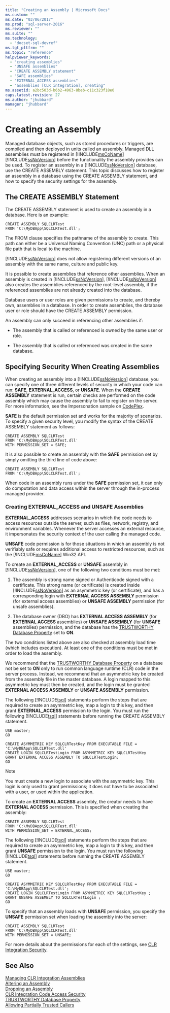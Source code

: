 ```yaml
---
title: "Creating an Assembly | Microsoft Docs"
ms.custom: ""
ms.date: "03/06/2017"
ms.prod: "sql-server-2016"
ms.reviewer: ""
ms.suite: ""
ms.technology: 
  - "docset-sql-devref"
ms.tgt_pltfrm: ""
ms.topic: "reference"
helpviewer_keywords: 
  - "creating assemblies"
  - "UNSAFE assemblies"
  - "CREATE ASSEMBLY statement"
  - "SAFE assemblies"
  - "EXTERNAL_ACCESS assemblies"
  - "assemblies [CLR integration], creating"
ms.assetid: a2bc503d-b6b2-4963-8beb-c11c323f18e0
caps.latest.revision: 27
ms.author: "jhubbard"
manager: "jhubbard"
---
```

# Creating an Assembly
  Managed database objects, such as stored procedures or triggers, are compiled and then deployed in units called an assembly. Managed DLL assemblies must be registered in [!INCLUDE[msCoName](../../../advanced-analytics/r-services/tutorials/includes/msconame-md.md)] [!INCLUDE[ssNoVersion](../../../advanced-analytics/r-services/includes/ssnoversion-md.md)] before the functionality the assembly provides can be used. To register an assembly in a [!INCLUDE[ssNoVersion](../../../advanced-analytics/r-services/includes/ssnoversion-md.md)] database, use the CREATE ASSEMBLY statement. This topic discusses how to register an assembly in a database using the CREATE ASSEMBLY statement, and how to specify the security settings for the assembly.  
  
## The CREATE ASSEMBLY Statement  
 The CREATE ASSEMBLY statement is used to create an assembly in a database. Here is an example:  
  
```  
CREATE ASSEMBLY SQLCLRTest  
FROM 'C:\MyDBApp\SQLCLRTest.dll';  
```  
  
 The FROM clause specifies the pathname of the assembly to create. This path can either be a Universal Naming Convention (UNC) path or a physical file path that is local to the machine.  
  
 [!INCLUDE[ssNoVersion](../../../advanced-analytics/r-services/includes/ssnoversion-md.md)] does not allow registering different versions of an assembly with the same name, culture and public key.  
  
 It is possible to create assemblies that reference other assemblies. When an assembly is created in [!INCLUDE[ssNoVersion](../../../advanced-analytics/r-services/includes/ssnoversion-md.md)], [!INCLUDE[ssNoVersion](../../../advanced-analytics/r-services/includes/ssnoversion-md.md)] also creates the assemblies referenced by the root-level assembly, if the referenced assemblies are not already created into the database.  
  
 Database users or user roles are given permissions to create, and thereby own, assemblies in a database. In order to create assemblies, the database user or role should have the CREATE ASSEMBLY permission.  
  
 An assembly can only succeed in referencing other assemblies if:  
  
-   The assembly that is called or referenced is owned by the same user or role.  
  
-   The assembly that is called or referenced was created in the same database.  
  
## Specifying Security When Creating Assemblies  
 When creating an assembly into a [!INCLUDE[ssNoVersion](../../../advanced-analytics/r-services/includes/ssnoversion-md.md)] database, you can specify one of three different levels of security in which your code can run: **SAFE**, **EXTERNAL_ACCESS**, or **UNSAFE**. When the **CREATE ASSEMBLY** statement is run, certain checks are performed on the code assembly which may cause the assembly to fail to register on the server. For more information, see the Impersonation sample on [CodePlex](http://msftengprodsamples.codeplex.com/).  
  
 **SAFE** is the default permission set and works for the majority of scenarios. To specify a given security level, you modify the syntax of the CREATE ASSEMBLY statement as follows:  
  
```  
CREATE ASSEMBLY SQLCLRTest  
FROM 'C:\MyDBApp\SQLCLRTest.dll'  
WITH PERMISSION_SET = SAFE;  
```  
  
 It is also possible to create an assembly with the **SAFE** permission set by simply omitting the third line of code above:  
  
```  
CREATE ASSEMBLY SQLCLRTest  
FROM 'C:\MyDBApp\SQLCLRTest.dll';  
```  
  
 When code in an assembly runs under the **SAFE** permission set, it can only do computation and data access within the server through the in-process managed provider.  
  
### Creating EXTERNAL_ACCESS and UNSAFE Assemblies  
 **EXTERNAL_ACCESS** addresses scenarios in which the code needs to access resources outside the server, such as files, network, registry, and environment variables. Whenever the server accesses an external resource, it impersonates the security context of the user calling the managed code.  
  
 **UNSAFE** code permission is for those situations in which an assembly is not verifiably safe or requires additional access to restricted resources, such as the [!INCLUDE[msCoName](../../../advanced-analytics/r-services/tutorials/includes/msconame-md.md)] Win32 API.  
  
 To create an **EXTERNAL_ACCESS** or **UNSAFE** assembly in [!INCLUDE[ssNoVersion](../../../advanced-analytics/r-services/includes/ssnoversion-md.md)], one of the following two conditions must be met:  
  
1.  The assembly is strong name signed or Authenticode signed with a certificate. This strong name (or certificate) is created inside [!INCLUDE[ssNoVersion](../../../advanced-analytics/r-services/includes/ssnoversion-md.md)] as an asymmetric key (or certificate), and has a corresponding login with **EXTERNAL ACCESS ASSEMBLY** permission (for external access assemblies) or **UNSAFE ASSEMBLY** permission (for unsafe assemblies).  
  
2.  The database owner (DBO) has **EXTERNAL ACCESS ASSEMBLY** (for **EXTERNAL ACCESS** assemblies) or **UNSAFE ASSEMBLY** (for **UNSAFE** assemblies) permission, and the database has the [TRUSTWORTHY Database Property](../../../relational-databases/security/trustworthy-database-property.md) set to **ON**.  
  
 The two conditions listed above are also checked at assembly load time (which includes execution). At least one of the conditions must be met in order to load the assembly.  
  
 We recommend that the [TRUSTWORTHY Database Property](../../../relational-databases/security/trustworthy-database-property.md) on a database not be set to **ON** only to run common language runtime (CLR) code in the server process. Instead, we recommend that an asymmetric key be created from the assembly file in the master database. A login mapped to this asymmetric key must then be created, and the login must be granted **EXTERNAL ACCESS ASSEMBLY** or **UNSAFE ASSEMBLY** permission.  
  
 The following [!INCLUDE[tsql](../../../advanced-analytics/r-services/includes/tsql-md.md)] statements perform the steps that are required to create an asymmetric key, map a login to this key, and then grant **EXTERNAL_ACCESS** permission to the login. You must run the following [!INCLUDE[tsql](../../../advanced-analytics/r-services/includes/tsql-md.md)] statements before running the CREATE ASSEMBLY statement.  
  
```  
USE master;   
GO    
  
CREATE ASYMMETRIC KEY SQLCLRTestKey FROM EXECUTABLE FILE = 'C:\MyDBApp\SQLCLRTest.dll'     
CREATE LOGIN SQLCLRTestLogin FROM ASYMMETRIC KEY SQLCLRTestKey     
GRANT EXTERNAL ACCESS ASSEMBLY TO SQLCLRTestLogin;   
GO   
```  
  
> [!NOTE]  
>  You must create a new login to associate with the asymmetric key. This login is only used to grant permissions; it does not have to be associated with a user, or used within the application.  
  
 To create an **EXTERNAL ACCESS** assembly, the creator needs to have **EXTERNAL ACCESS** permission. This is specified when creating the assembly:  
  
```  
CREATE ASSEMBLY SQLCLRTest  
FROM 'C:\MyDBApp\SQLCLRTest.dll'  
WITH PERMISSION_SET = EXTERNAL_ACCESS;  
```  
  
 The following [!INCLUDE[tsql](../../../advanced-analytics/r-services/includes/tsql-md.md)] statements perform the steps that are required to create an asymmetric key, map a login to this key, and then grant **UNSAFE** permission to the login. You must run the following [!INCLUDE[tsql](../../../advanced-analytics/r-services/includes/tsql-md.md)] statements before running the CREATE ASSEMBLY statement.  
  
```  
USE master;   
GO    
  
CREATE ASYMMETRIC KEY SQLCLRTestKey FROM EXECUTABLE FILE = 'C:\MyDBApp\SQLCLRTest.dll';     
CREATE LOGIN SQLCLRTestLogin FROM ASYMMETRIC KEY SQLCLRTestKey ;    
GRANT UNSAFE ASSEMBLY TO SQLCLRTestLogin ;  
GO  
```  
  
 To specify that an assembly loads with **UNSAFE** permission, you specify the **UNSAFE** permission set when loading the assembly into the server:  
  
```  
CREATE ASSEMBLY SQLCLRTest  
FROM 'C:\MyDBApp\SQLCLRTest.dll'  
WITH PERMISSION_SET = UNSAFE;  
```  
  
 For more details about the permissions for each of the settings, see [CLR Integration Security](../../../relational-databases/clr-integration/security/clr-integration-security.md).  
  
## See Also  
 [Managing CLR Integration Assemblies](../../../relational-databases/clr-integration/assemblies/managing-clr-integration-assemblies.md)   
 [Altering an Assembly](../../../relational-databases/clr-integration/assemblies/altering-an-assembly.md)   
 [Dropping an Assembly](../../../relational-databases/clr-integration/assemblies/dropping-an-assembly.md)   
 [CLR Integration Code Access Security](../../../relational-databases/clr-integration/security/clr-integration-code-access-security.md)   
 [TRUSTWORTHY Database Property](../../../relational-databases/security/trustworthy-database-property.md)   
 [Allowing Partially Trusted Callers](../Topic/Allowing%20Partially%20Trusted%20Callers.md)  
  
  